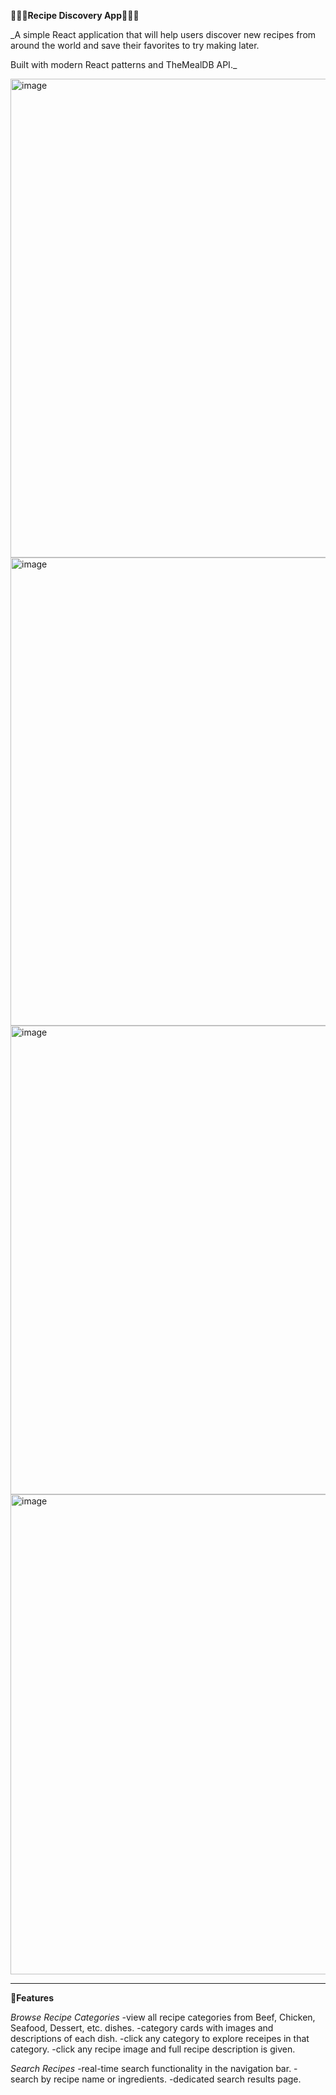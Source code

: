 __🍴🍳🥘Recipe Discovery App🍴🍳🥘__

_A simple React application that will help users discover new recipes from around the world and save their favorites to try making later. 

Built with modern React patterns and TheMealDB API._


<img width="766" alt="image" src="https://github.com/user-attachments/assets/ad271980-331d-41e8-9c0e-2a294e582fa5" />


<img width="749" alt="image" src="https://github.com/user-attachments/assets/cbd5fdd5-d178-4746-b292-ae88e63d995c" />


<img width="750" alt="image" src="https://github.com/user-attachments/assets/e6a314ee-8c2e-4f47-bc35-9e33878a5703" />



<img width="768" alt="image" src="https://github.com/user-attachments/assets/6b7daedb-f1b1-4868-92eb-9b27462388ce" />

____________________________________________________________________________________________________________________________

__🍲Features__

_Browse Recipe Categories_
 -view all recipe categories from Beef, Chicken, Seafood, Dessert, etc. dishes.
 -category cards with images and descriptions of each dish.
 -click any category to explore receipes in that category.
 -click any recipe image and full recipe description is given.

 _Search Recipes_
  -real-time search functionality in the navigation bar.
  -search by recipe name or ingredients.
  -dedicated search results page.
  





